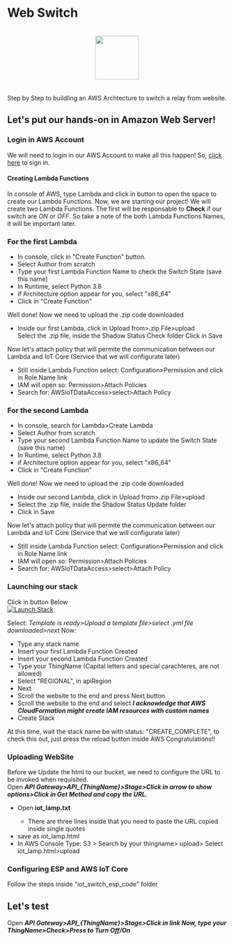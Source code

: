# Web Switch
<div align="center">
  <br>
  <a href="https://signin.aws.amazon.com/signin?redirect_uri=https%3A%2F%2Faws.amazon.com%2Fmarketplace%2Fmanagement%2Fsignin%3Fstate%3DhashArgs%2523%26isauthcode%3Dtrue&client_id=arn%3Aaws%3Aiam%3A%3A015428540659%3Auser%2Faws-mp-seller-management-portal&forceMobileApp=0&code_challenge=aob9N8uqf0Ig-0kp2wj_HVSqGtE6HKHFv23ub_2Cqaw&code_challenge_method=SHA-256">
  <img height="100em" src="https://upload.wikimedia.org/wikipedia/commons/thumb/9/93/Amazon_Web_Services_Logo.svg/512px-Amazon_Web_Services_Logo.png"></img>
</a>
</div>
<br>
<br>
Step by Step to buildling an AWS Archtecture to switch a relay from website.

## Let's put our hands-on in Amazon Web Server!

### Login in AWS Account

We will need to login in our AWS Account to make all this happen! So, <a href="https://signin.aws.amazon.com/signin?redirect_uri=https%3A%2F%2Faws.amazon.com%2Fmarketplace%2Fmanagement%2Fsignin%3Fstate%3DhashArgs%2523%26isauthcode%3Dtrue&client_id=arn%3Aaws%3Aiam%3A%3A015428540659%3Auser%2Faws-mp-seller-management-portal&forceMobileApp=0&code_challenge=aob9N8uqf0Ig-0kp2wj_HVSqGtE6HKHFv23ub_2Cqaw&code_challenge_method=SHA-256">click here</a> to sign in.

#### Creating Lambda Functions
In console of AWS, type Lambda and click in button to open the space to create our Lambda Functions.
Now, we are starting our project! We will create two Lambda Functions. The first will be responsable to <b>Check</b> if our switch are <i>ON</i> or <i>OFF</i>.
So take a note of the both Lambda Functions Names, it will be important later.

### For the first Lambda
<ul>
    <li>In console, click in "Create Function" button.</li>
    <li>Select Author from scratch</li>
    <li>Type your first Lambda Function Name to check the Switch State (save this name)</li>
    <li>In Runtime, select Python 3.8</li>
    <li>if Architecture option appear for you, select "x86_64"</li>
    <li>Click in "Create Function"</li>
</ul>

Well done! Now we need to upload the .zip code downloaded
<ul>
    <li>
    Inside our first Lambda, click in Upload from>.zip File>upload</li>
    Select the .zip file, inside the Shadow Status Check folder</li>
    Click in Save</li>
</ul>

Now let's attach policy that will permite the communication between our Lambda and IoT Core (Service that we will configurate later)
<ul>
    <li> Still inside Lambda Function select: Configuration>Permission and click in Role Name link</li>
    <li>IAM will open so: Permission>Attach Policies</li>
    <li>Search for: AWSIoTDataAccess>select>Attach Policy</li>
</ul>

### For the second Lambda
<ul>
    <li>In console, search for Lambda>Create Lambda</li>
    <li>Select Author from scratch</li>
    <li>Type your second Lambda Function Name to update the Switch State (save this name)</li>
    <li>In Runtime, select Python 3.8</li>
    <li>if Architecture option appear for you, select "x86_64"</li>
    <li>Click in "Create Function"</li>
</ul>

Well done! Now we need to upload the .zip code downloaded
<ul>
    <li>Inside our second Lambda, click in Upload from>.zip File>upload</li>
    <li>Select the .zip file, inside the Shadow Status Update folder</li>
    <li>Click in Save</li>
</ul>

Now let's attach policy that will permite the communication between our Lambda and IoT Core (Service that we will configurate later)
<ul>
    <li>Still inside Lambda Function select: Configuration>Permission and click in Role Name link</li>
    <li>IAM will open so: Permission>Attach Policies</li>
    <li>Search for: AWSIoTDataAccess>select>Attach Policy</li>
</ul>

### Launching our stack

Click in button Below<br>
[![Launch Stack](https://cdn.rawgit.com/buildkite/cloudformation-launch-stack-button-svg/master/launch-stack.svg)](https://console.aws.amazon.com/cloudformation/home#/stacks/new?stackName=buildkite)

Select: <i>Template is ready>Upload a template file>select .yml file downloaded>next</i>
Now:
<ul>
  <li>Type any stack name</li>
  <li>Insert your first Lambda Function Created</li>
  <li>Insert your second Lambda Function Created</li>
  <li>Type your ThingName (Capital letters and special carachteres, are not allowed)</li>
  <li>Select "REGIONAL", in apiRegion</li>
  <li>Next</li>
  <li>Scroll the website to the end and press Next button</li>
  <li>Scroll the website to the end and select <i><b>I acknowledge that AWS CloudFormation might create IAM resources with custom names</b></i></li>
  <li>Create Stack</i>
</ul>
At this time, wait the stack name be with status: "CREATE_COMPLETE", to check this out, just press the reload button inside AWS
Congratulations!!

### Uploading WebSite
Before we Update the html to our bucket, we need to configure the URL to be invoked when requisited.<br>
Open <b><i>API Gateway>API_{ThingName}>Stage>Click in arrow to show options>Click in Get Method and copy the URL.</i></b><br>
<ul>
  <li>Open <b>iot_lamp.txt</b></li>
    <ul>
      <li>There are three lines inside that you need to paste the URL copied inside single quotes</li>
    </ul>
  <li> save as iot_lamp.html</li>
  <li>In AWS Console Type: S3 > Search by your thingname> upload> Select iot_lamp.html>upload</li>
</ul>

### Configuring ESP and AWS IoT Core
Follow the steps inside "iot_switch_esp_code" folder

## Let's test
Open <b><i>API Gateway>API_{ThingName}>Stage>Click in link
Now, type your ThingName>Check>Press to Turn Off/On
